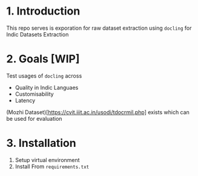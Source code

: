 # 1. Introduction

This repo serves is exporation for raw dataset extraction using `docling` for Indic Datasets Extraction


# 2. Goals [WIP]
Test usages of `docling` across
- Quality in Indic Languaes
- Customisability
- Latency

(Mozhi Dataset)[https://cvit.iiit.ac.in/usodi/tdocrmil.php] exists which can be used for evaluation 

# 3. Installation

1. Setup virtual environment
2. Install From `requirements.txt`